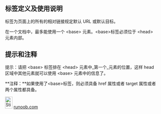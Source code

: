 
## 标签定义及使用说明

<base> 标签为页面上的所有的相对链接规定默认 URL 或默认目标。

在一个文档中，最多能使用一个 \<base> 元素。\<base>标签必须位于 \<head> 元素内部。

## 提示和注释

提示：请把 \<base> 标签排在 \<head> 元素中_第一个_元素的位置，这样 head 区域中其他元素就可以使用 \<base> 元素中的信息了。

**注释：**如果使用了\<base>标签，则必须具备 href 属性或者 target 属性或者两个属性都具备。

<head> <base href="http://www.runoob.com/images/" target="_blank"> </head> <body> <img src="logo.png" width="24" height="39" alt="Stickman"> <a href="http://www.runoob.com">runoob.com</a> </body>
